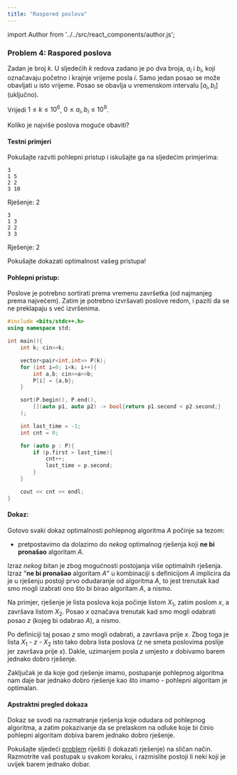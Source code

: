 ```yaml
---
title: "Raspored poslova"
---
```


import Author from '../../src/react_components/author.js';

<Author authorName='Petar Mihalj' githubUsername='PetarMihalj'/>

### Problem 4: Raspored poslova

Zadan je broj $k$.
U sljedećih $k$ redova zadano je po dva broja, $a_i$ i $b_i$,
koji označavaju početno i krajnje vrijeme posla $i$.
Samo jedan posao se može obavljati u isto vrijeme.
Posao se obavlja u vremenskom intervalu $[a_i, b_i]$ (uključno).

Vrijedi $1 \leq k \leq 10^6$, $0 \leq a_i, b_i \leq 10^9$.

Koliko je najviše poslova moguće obaviti?

#### Testni primjeri

Pokušajte razviti pohlepni pristup i iskušajte ga na sljedećim primjerima:

```shell
3
1 5
2 2
3 10
```
Rješenje: 2

```shell
3
1 3
2 2
3 3
```
Rješenje: 2

Pokušajte dokazati optimalnost vašeg pristupa!

#### Pohlepni pristup:

Poslove je potrebno sortirati prema vremenu završetka (od najmanjeg prema najvećem).
Zatim je potrebno izvršavati poslove redom, i paziti da se ne preklapaju s već izvršenima.

```cpp
#include <bits/stdc++.h>
using namespace std;

int main(){
    int k; cin>>k;

    vector<pair<int,int>> P(k);
    for (int i=0; i<k; i++){
        int a,b; cin>>a>>b;
        P[i] = {a,b};
    }

    sort(P.begin(), P.end(), 
        [](auto p1, auto p2) -> bool{return p1.second < p2.second;}
    );

    int last_time = -1;
    int cnt = 0;

    for (auto p : P){
        if (p.first > last_time){
            cnt++;
            last_time = p.second;
        }
    }

    cout << cnt << endl;
}
```

#### Dokaz:

Gotovo svaki dokaz optimalnosti pohlepnog algoritma $A$ počinje sa tezom:
- pretpostavimo da dolazimo do *nekog* optimalnog rješenja koji **ne bi pronašao** algoritam $A$.

Izraz *nekog* bitan je zbog mogućnosti postojanja više optimalnih rješenja.
Izraz "**ne bi pronašao** algoritam $A$" u kombinaciji s definicijom $A$ implicira da
je u rješenju postoji prvo odudaranje od algoritma $A$, to jest trenutak kad smo mogli
izabrati ono što bi birao algoritam $A$, a nismo.

Na primjer, rješenje je lista poslova koja počinje listom $X_1$, zatim poslom $x$, a završava listom $X_2$.
Posao $x$ označava trenutak kad smo mogli odabrati posao $z$ (kojeg bi odabrao $A$), a nismo.

Po definiciji taj posao $z$ smo mogli odabrati, a završava prije $x$.
Zbog toga je lista $X_1$ - $z$ - $X_2$ isto tako dobra lista poslova ($z$ ne smeta poslovima
poslije jer završava prije $x$). Dakle, uzimanjem posla $z$ umjesto $x$ dobivamo
barem jednako dobro rješenje.

Zaključak je da koje god rješenje imamo, postupanje pohlepnog algoritma nam daje bar jednako dobro rješenje
kao što imamo - pohlepni algoritam je optimalan.

#### Apstraktni pregled dokaza

Dokaz se svodi na razmatranje rješenja koje odudara od pohlepnog algoritma,
a zatim pokazivanje da se prelaskom na odluke koje bi činio pohlepni algoritam 
dobiva barem jednako dobro rješenje.

Pokušajte sljedeći [problem](https://codeforces.com/problemset/problem/1238/B) riješiti (i dokazati rješenje) na sličan način. Razmotrite vaš postupak u svakom koraku, i razmislite postoji li neki
koji je uvijek barem jednako dobar.

